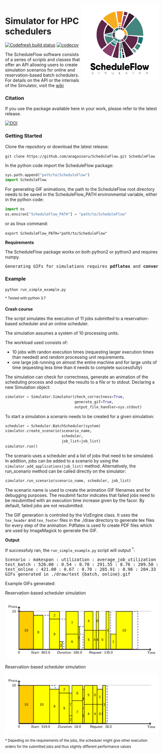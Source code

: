 
<img src="./docs/logo.png" align="right" alt="Logo" width="250"/>

# Simulator for HPC schedulers

[![Codefresh build status]( https://g.codefresh.io/api/badges/pipeline/anagainaru_marketplace/anagainaru%2FSchedulerSimulator%2FSchedulerSimulator?type=cf-1)]( https://g.codefresh.io/public/accounts/anagainaru_marketplace/pipelines/anagainaru/SchedulerSimulator/SchedulerSimulator)
[![codecov](https://codecov.io/gh/anagainaru/SchedulerSimulator/branch/master/graph/badge.svg)](https://codecov.io/gh/anagainaru/SchedulerSimulator)

The ScheduleFlow software consists of a series of scripts and classes that offer an API allowing users to create simulation scenarios for online and reservation-based batch schedulers.
For details on the API or the internals of the Simulator, visit the [wiki](https://github.com/anagainaru/SchedulerSimulator/wiki)

### Citation

If you use the package available here in your work, please refer to the latest release. 

[![DOI](https://zenodo.org/badge/179132255.svg)](https://zenodo.org/badge/latestdoi/179132255)

### Getting Started

Clone the repository or download the latest release:

`git clone https://github.com/anagainaru/ScheduleFlow.git ScheduleFlow`

In the python code import the ScheduleFlow package:
```python
sys.path.append("path/to/ScheduleFlow")
import ScheduleFlow
```

For generating GIF animations, the path to the ScheduleFlow root directory needs to be saved in the ScheduleFlow_PATH environmental variable, either in the python code:
```python
import os
os.environ["ScheduleFlow_PATH"] = "path/to/ScheduleFlow"
```
or as linux command:

`export ScheduleFlow_PATH="path/to/ScheduleFlow" `

**Requirements** 

The ScheduleFlow package works on both python2 or python3 and requires numpy.

<pre>
Generating GIFs for simulations requires <b>pdflatex</b> and <b>convert</b> from ImageMagick.
</pre>


### Example

`python run_simple_example.py`

<sup>* Tested with python 3.7</sup>

**Crash course**

The script simulates the execution of 11 jobs submitted to 
a reservation-based scheduler and an online scheduler.

The simulation assumes a system of 10 processing units.

The workload used consists of:

- 10 jobs with randon execution times
  (requesting larger execution times than needed) and random
  processing unit requirements. 
- one large job running on almost the entire machine and for
  large units of time (equesting less time than it needs to 
  complete successfully)

The simulation can check for correctness, generate an animation
of the scheduling process and output the results to a file or 
to stdout. Declaring a new Simulation object:

```python
simulator = Simulator.Simulator(check_correctness=True,
                                generate_gif=True,
                                output_file_handler=sys.stdout)

```

To start a simulation a scenario needs to be created for a 
given simulation:

```python
scheduler = Scheduler.BatchScheduler(system)
simulator.create_scenario(scenario_name,
                          scheduler,
                          job_list=job_list)
simulator.run()
```

The scenario uses a scheduler and a list of jobs that need to be
simulated. In addition, jobs can be added to a scenario by using
the `simulator.add_applications(job_list)` method. Alternatively,
the run_scenario method can be called directly on the simulator:

```python
simulator.run_scenario(scenario_name, scheduler, job_list)
```

The scenario name is used to create the animation GIF filenames
and for debugging purposes. The resubmit factor indicates that 
failed jobs need to be resubmitted with an execution time increase
given by the facor. By default, failed jobs are not resubmitted.

The GIF generation is controled by the VizEngine class. It uses the
`tex_header` and `tex_footer` files in the ./draw directory to 
generate tex files for every step of the animation. Pdflatex is used
fo create PDF files which are used by ImageMagick to generate the GIF.

**Output**

If successfuly ran, the `run_simple_example.py` script will output <sup>*</sup>:

<pre>
Scenario : makespan : utilization : average_job_utilization : average_job_response_time : average_job_stretch : average_job_wait_time : failures
test_batch : 526.00 : 0.54 : 0.70 : 291.55 : 8.76 : 209.50 : 1
test_online : 421.00 : 0.67 : 0.70 : 285.91 : 8.96 : 204.33 : 1
GIFs generated in ./draw/test_{batch, online}.gif
</pre>

Example GIFs generated:

Reservation-based scheduler simulation

![Batch scheduler](./docs/batch.png)

Reservation-based scheduler simulation

![Batch scheduler](./docs/online.png)

<sup>* Depeding on the requirements of the jobs, the scheduler might give
other execution orders for the submitted jobs and thus slightly different performance values</sup>

